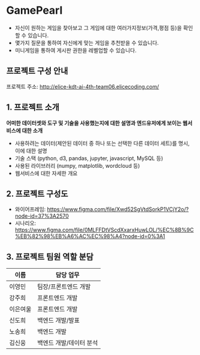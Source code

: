 # GamePearl
- 자신이 원하는 게임을 찾아보고 그 게임에 대한 여러가지정보(가격,평점 등)을 확인할 수 있습니다.
- 몇가지 질문을 통하여 자신에게 맞는 게임을 추천받을 수 있습니다.
- 미니게임을 통하여 게시판 권한을 레벨업할 수 있습니다.


## 프로젝트 구성 안내

프로젝트 주소: http://elice-kdt-ai-4th-team06.elicecoding.com/

## 1. 프로젝트 소개

**어떠한 데이터셋와 도구 및 기술을 사용했는지에 대한 설명과 엔드유저에게 보이는 웹서비스에 대한 소개**

  - 사용하려는 데이터(제안된 데이터 중 하나 또는 선택한 다른 데이터 세트)를 명시, 이에 대한 설명
  - 기술 스택 (python, d3, pandas, jupyter, javascript, MySQL 등)
  - 사용된 라이브러리 (numpy, matplotlib, wordcloud 등)
  - 웹서비스에 대한 자세한 개요

## 2. 프로젝트 구성도
  - 와이어프레임: https://www.figma.com/file/Xwd52SgVtdSorkP1VCjY2o/?node-id=37%3A2570
  - 시나리오: https://www.figma.com/file/0MLFFDtVScdXxarxHuwLOL/%EC%8B%9C%EB%82%98%EB%A6%AC%EC%98%A4?node-id=0%3A1

## 3. 프로젝트 팀원 역할 분담
| 이름 | 담당 업무 |
| ------ | ------ |
| 이영민 | 팀장/프론트엔드 개발 |
| 강주희 | 프론트엔드 개발 |
| 이은여울 | 프론트엔드 개발 |
| 신도희 | 백엔드 개발/발표 |
| 노송희 | 백엔드 개발 |
| 김신웅 | 백엔드 개발/데이터 분석 |



